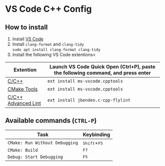 # VS Code C++ Config

## How to install
1. Install [VS Code](https://code.visualstudio.com/)
1. Install `clang-format` and `clang-tidy`<br/>
  `sudo apt install clang-format clang-tidy`
1. Install the following VS Code extentions<

| Extention | Launch VS Code Quick Open (Ctrl+P), paste the following command, and press enter
| --------- | --------------------------------------------------------------------------------
|[C/C++](https://marketplace.visualstudio.com/items?itemName=ms-vscode.cpptools)|`ext install ms-vscode.cpptools` |
|[CMake Tools](https://marketplace.visualstudio.com/items?itemName=ms-vscode.cmake-tools)|`ext install ms-vscode.cpptools` |
|[C/C++ Advanced Lint](https://marketplace.visualstudio.com/items?itemName=jbenden.c-cpp-flylint)|`ext install jbenden.c-cpp-flylint` |
## Available commands (`CTRL-P`)
| Task                           | Keybinding                       |
| ------------------------------ | -------------------------------- |
| `CMake: Run Without Debugging` | <kbd>Shift</kbd>+<kbd>F5</kbd>   |
| `CMake: Build`                 | <kbd>F7</kbd>                    |
| `Debug: Start Debugging`       | <kbd>F5</kbd>                    |

